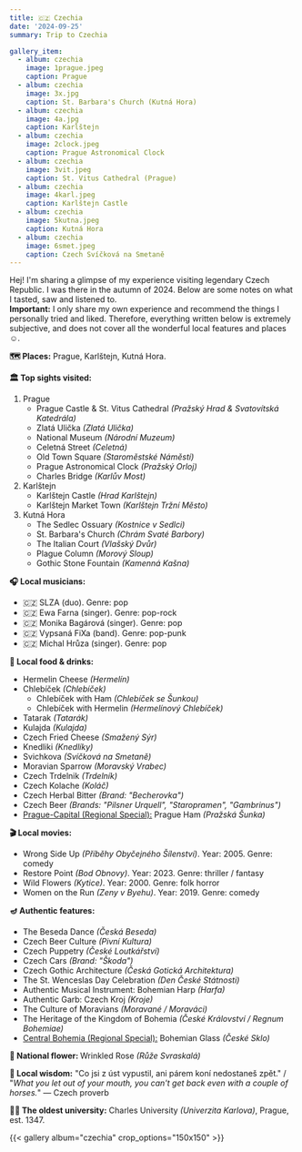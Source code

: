 ```yaml
---
title: 🇨🇿 Czechia
date: '2024-09-25'
summary: Trip to Czechia

gallery_item:
  - album: czechia
    image: 1prague.jpeg
    caption: Prague 
  - album: czechia
    image: 3x.jpg
    caption: St. Barbara's Church (Kutná Hora)
  - album: czechia
    image: 4a.jpg
    caption: Karlštejn  
  - album: czechia
    image: 2clock.jpeg
    caption: Prague Astronomical Clock 
  - album: czechia
    image: 3vit.jpeg
    caption: St. Vitus Cathedral (Prague)
  - album: czechia
    image: 4karl.jpeg
    caption: Karlštejn Castle 
  - album: czechia
    image: 5kutna.jpeg
    caption: Kutná Hora
  - album: czechia
    image: 6smet.jpeg
    caption: Czech Svíčková na Smetaně
---
```

Hej! I'm sharing a glimpse of my experience visiting legendary Czech Republic. I was there in the autumn of 2024. Below are some notes on what I tasted, saw and listened to.<br>
<b>Important:</b> I only share my own experience and recommend the things I personally tried and liked. Therefore, everything written below is extremely subjective, and does not cover all the wonderful local features and places ☺️.

<b>🗺 Places:</b> Prague, Karlštejn, Kutná Hora.<br>

<b>🏛 Top sights visited: </b>
1. Prague
    - Prague Castle & St. Vitus Cathedral <i>(Pražský Hrad & Svatovítská Katedrála)</i>
    - Zlatá Ulička <i>(Zlatá Ulička)</i>
    - National Museum <i>(Národní Muzeum)</i>
    - Celetná Street <i>(Celetná)</i>
    - Old Town Square <i>(Staroměstské Náměstí)</i>
    - Prague Astronomical Clock <i>(Pražský Orloj)</i>
    - Charles Bridge <i>(Karlův Most)</i>
2. Karlštejn
    - Karlštejn Castle <i>(Hrad Karlštejn)</i>
    - Karlštejn Market Town <i>(Karlštejn Tržní Město)</i>
3. Kutná Hora
    - The Sedlec Ossuary <i>(Kostnice v Sedlci)</i>
    - St. Barbara's Church <i>(Chrám Svaté Barbory)</i>
    - The Italian Court <i>(Vlašský Dvůr)</i>
    - Plague Column <i>(Morový Sloup)</i>
    - Gothic Stone Fountain <i>(Kamenná Kašna)</i>

<b>🎧 Local musicians: </b>
- 🇨🇿 SLZA (duo). Genre: pop
- 🇨🇿 Ewa Farna (singer). Genre: pop-rock
- 🇨🇿 Monika Bagárová (singer). Genre: pop
- 🇨🇿 Vypsaná FiXa (band). Genre: pop-punk
- 🇨🇿 Michal Hrůza (singer). Genre: pop


<b>🥘 Local food & drinks: </b>
- Hermelin Cheese <i>(Hermelín)</i>
- Chlebíček <i>(Chlebíček)</i>
  - Chlebíček with Ham <i>(Chlebíček se Šunkou)</i>
  - Chlebíček with Hermelin <i>(Hermelínový Chlebíček)</i>
- Tatarak <i>(Tatarák)</i>
- Kulajda <i>(Kulajda)</i>
- Czech Fried Cheese <i>(Smažený Sýr)</i>
- Knedliki <i>(Knedlíky)</i>
- Svichkova <i>(Svíčková na Smetaně)</i>
- Moravian Sparrow <i>(Moravský Vrabec)</i>
- Czech Trdelnik <i>(Trdelník)</i>
- Czech Kolache <i>(Koláč)</i>
- Czech Herbal Bitter <i>(Brand: "Becherovka")</i>
- Czech Beer <i>(Brands: "Pilsner Urquell", "Staropramen", "Gambrinus")</i>
- <u>Prague-Capital (Regional Special):</u> Prague Ham <i>(Pražská Šunka)</i>


<b>🎬 Local movies:</b>
- Wrong Side Up <i>(Příběhy Obyčejného Šílenství)</i>. Year: 2005. Genre: comedy
- Restore Point <i>(Bod Obnovy)</i>. Year: 2023. Genre: thriller / fantasy
- Wild Flowers <i>(Kytice)</i>. Year: 2000. Genre: folk horror
- Women on the Run <i>(Zeny v Byehu)</i>. Year: 2019. Genre: comedy


<b>🪔 Authentic features:</b>
- The Beseda Dance <i>(Česká Beseda)</i>
- Czech Beer Culture <i>(Pivní Kultura)</i>
- Czech Puppetry <i>(České Loutkářství)</i>
- Czech Cars <i>(Brand: "Škoda")</i>
- Czech Gothic Architecture <i>(Česká Gotická Architektura)</i>
- The St. Wenceslas Day Celebration <i>(Den České Státnosti)</i>
- Authentic Musical Instrument: Bohemian Harp <i>(Harfa)</i>
- Authentic Garb: Czech Kroj <i>(Kroje)</i>
- The Culture of Moravians <i>(Moravané / Moraváci)</i>
- The Heritage of the Kingdom of Bohemia <i>(České Království / Regnum Bohemiae)</i>
- <u>Central Bohemia (Regional Special):</u> Bohemian Glass <i>(České Sklo)</i>


<b>💐 National flower: </b> Wrinkled Rose <i>(Růže Svraskalá)</i>


<b>🦉 Local wisdom:</b> "Co jsi z úst vypustil, ani párem koní nedostaneš zpět." / "<i>What you let out of your mouth, you can't get back even with a couple of horses.</i>" — Czech proverb


<b>👨‍🎓 The oldest university:</b> Charles University <i>(Univerzita Karlova)</i>, Prague, est. 1347. 


{{< gallery album="czechia" crop_options="150x150" >}}
   


